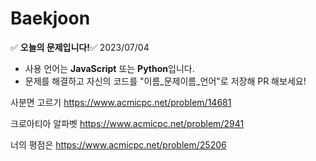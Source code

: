# Baekjoon
:white_check_mark: **오늘의 문제입니다!**:white_check_mark:
2023/07/04
- 사용 언어는 **JavaScript** 또는 **Python**입니다.
- 문제를 해결하고 자신의 코드를 "이름_문제이름_언어"로 저장해 PR 해보세요!

사분면 고르기
https://www.acmicpc.net/problem/14681

크로아티아 알파벳
https://www.acmicpc.net/problem/2941

너의 평점은
https://www.acmicpc.net/problem/25206
